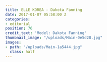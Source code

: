 ```yaml
---
title: ELLE KOREA - Dakota Fanning
date: 2017-01-07 05:58:00 Z
categories:
- editorial
position: 76
credit_text: 'Model: Dakota Fanning'
thumbnail_image: "/uploads/Main-0e5d28.jpg"
images:
- path: "/uploads/Main-1a5444.jpg"
  class: half
---
```



